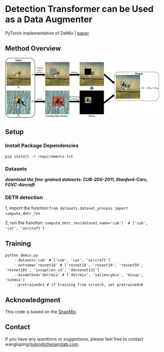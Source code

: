 # Detection Transformer can be Used as a Data Augmenter

PyTorch implementation of DeMix | [paper](https:xxx)

## Method Overview

![DeMix](./imgs/overview.jpg)

## Setup

### Install Package Dependencies

```
pip install -r requirements.txt
```

### Datasets

***download the fine-grained datasets: CUB-200-2011, Stanford-Cars, FGVC-Aircraft***

### DETR detection

1, import the function:```from datasets.dataset_process import compute_detr_res```

2, run the function: ```compute_detr_res(dataset_name='cub')  # ['cub', 'car', 'aircraft']```

## Training
```
python demix.py
    --dataset='cub' # ['cub', 'car', 'aircraft']
    --netname='resnet18' # ['resnet18', 'resnet34', 'resnet50', 'resnet101', 'inception_v3', 'densenet121']
    --mixmethod='detrmix' # ['detrmix', 'saliencymix', 'mixup', 'cutmix']
    --pretrained=1 # if training from scratch, set pretrained=0
```

## Acknowledgment

This code is based on the [SnapMix](https://github.com/Shaoli-Huang/SnapMix.git).

## Contact

If you have any questions or suggestions, please feel free to contact wangluping/liubin@zhejianglab.com.